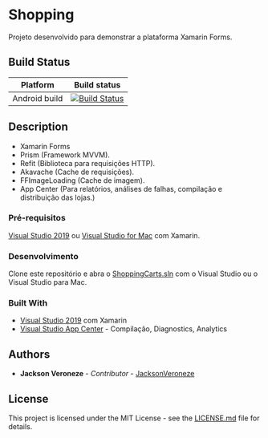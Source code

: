 # Shopping

Projeto desenvolvido para demonstrar a plataforma Xamarin Forms.

## Build Status
Platform  | Build status
------------- | -------------
Android build | [![Build Status](https://build.appcenter.ms/v0.1/apps/95a9e66b-eae7-44b0-83fd-2d3e09dd7e8b/branches/master/badge)](https://build.appcenter.ms/v0.1/apps/95a9e66b-eae7-44b0-83fd-2d3e09dd7e8b/branches/master/badge)   

## Description
* Xamarin Forms
* Prism (Framework MVVM).
* Refit (Biblioteca para requisições HTTP).
* Akavache (Cache de requisições).
* FFImageLoading (Cache de imagem).
* App Center (Para relatórios, análises de falhas, compilação e distribuição das lojas.)


### Pré-requisitos
[Visual Studio 2019](https://visualstudio.microsoft.com/) ou [Visual Studio for Mac](https://visualstudio.microsoft.com/) com Xamarin.

### Desenvolvimento 
Clone este repositório e abra o [ShoppingCarts.sln](https://github.com/jacksonveroneze/Shopping/blob/master/JacksonVeroneze.Shopping.sln) com o Visual Studio ou o Visual Studio para Mac.

### Built With
* [Visual Studio 2019](https://visualstudio.microsoft.com/) com Xamarin
* [Visual Studio App Center](https://appcenter.ms/) - Compilação, Diagnostics, Analytics

## Authors

* **Jackson Veroneze** - *Contributor* - [JacksonVeroneze](https://github.com/JacksonVeroneze)


## License

This project is licensed under the MIT License - see the [LICENSE.md](https://github.com/jacksonveroneze/Shopping/blob/develop/LICENSE) file for details.
